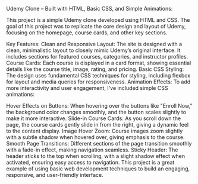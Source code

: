 Udemy Clone – Built with HTML, Basic CSS, and Simple Animations:

This project is a simple Udemy clone developed using HTML and CSS. The goal of this project was to replicate the core design and layout of Udemy, focusing on the homepage, course cards, and other key sections.

Key Features:
Clean and Responsive Layout: The site is designed with a clean, minimalistic layout to closely mimic Udemy’s original interface. It includes sections for featured courses, categories, and instructor profiles.
Course Cards: Each course is displayed in a card format, showing essential details like the course title, image, rating, and pricing.
Basic CSS Styling: The design uses fundamental CSS techniques for styling, including flexbox for layout and media queries for responsiveness.
Animation Effects:
To add more interactivity and user engagement, I've included simple CSS animations:

Hover Effects on Buttons: When hovering over the buttons like "Enroll Now," the background color changes smoothly, and the button scales slightly to make it more interactive.
Slide-in Course Cards: As you scroll down the page, the course cards gently slide in from the right, giving a dynamic feel to the content display.
Image Hover Zoom: Course images zoom slightly with a subtle shadow when hovered over, giving emphasis to the course.
Smooth Page Transitions: Different sections of the page transition smoothly with a fade-in effect, making navigation seamless.
Sticky Header: The header sticks to the top when scrolling, with a slight shadow effect when activated, ensuring easy access to navigation.
This project is a great example of using basic web development techniques to build an engaging, responsive, and user-friendly interface.

